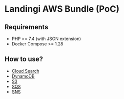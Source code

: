 # Landingi AWS Bundle (PoC) 

## Requirements

- PHP >= 7.4 (with JSON extension)
- Docker Compose >= 1.28

## How to use?

* [Cloud Search](docs/cloud-search.md)
* [DynamoDB](docs/dynamodb.md)
* [S3](docs/s3.md)
* [SQS](docs/sqs.md)
* [SNS](docs/sns.md)
